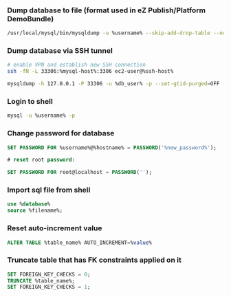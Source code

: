### Dump database to file (format used in eZ Publish/Platform DemoBundle)

```bash
/usr/local/mysql/bin/mysqldump -u %username% --skip-add-drop-table --no-create-info --no-create-db --extended-insert=FALSE %database_name% > %filename.sql%
```

### Dump database via SSH tunnel

```bash
# enable VPN and establish new SSH connection
ssh -fN -L 33306:%mysql-host%:3306 ec2-user@%ssh-host%

mysqldump -h 127.0.0.1 -P 33306 -u %db_user% -p --set-gtid-purged=OFF --column-statistics=0 %db_name% > %db_name%.sql
```

### Login to shell

```bash
mysql -u %username% -p
```

### Change password for database

```sql
SET PASSWORD FOR %username%@%hostname% = PASSWORD('%new_password%');

# reset root password:

SET PASSWORD FOR root@localhost = PASSWORD('');
```

### Import sql file from shell

```sql
use %database%
source %filename%;
```

### Reset auto-increment value

```sql
ALTER TABLE %table_name% AUTO_INCREMENT=%value%
```

### Truncate table that has FK constraints applied on it

```sql
SET FOREIGN_KEY_CHECKS = 0;
TRUNCATE %table_name%;
SET FOREIGN_KEY_CHECKS = 1;
```

